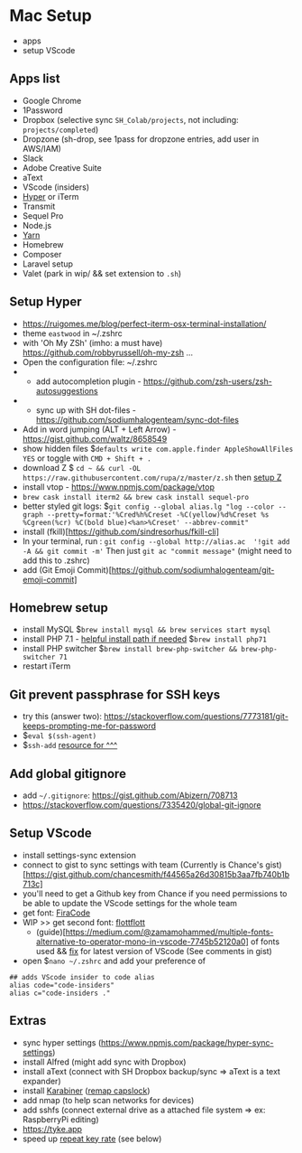 # Mac Setup

- apps
- setup VScode

## Apps list

- Google Chrome
- 1Password
- Dropbox (selective sync `SH_Colab/projects`, not including: `projects/completed`)
- Dropzone (sh-drop, see 1pass for dropzone entries, add user in AWS/IAM)
- Slack
- Adobe Creative Suite
- aText
- VScode (insiders)
- [Hyper](http://hyper.js) or iTerm
- Transmit
- Sequel Pro
- Node.js
- [Yarn](https://yarnpkg.com/en/)
- Homebrew
- Composer
- Laravel setup
- Valet (park in wip/ && set extension to `.sh`)

## Setup Hyper

- https://ruigomes.me/blog/perfect-iterm-osx-terminal-installation/
- theme `eastwood` in ~/.zshrc
- with 'Oh My ZSh' (imho: a must have) https://github.com/robbyrussell/oh-my-zsh ...
- Open the configuration file: ~/.zshrc
- - add autocompletion plugin - https://github.com/zsh-users/zsh-autosuggestions
- - sync up with SH dot-files - https://github.com/sodiumhalogenteam/sync-dot-files
- Add in word jumping (ALT + Left Arrow) - https://gist.github.com/waltz/8658549
- show hidden files $`defaults write com.apple.finder AppleShowAllFiles YES` or toggle with `CMD + Shift + .`
- download Z $ `cd ~ && curl -OL https://raw.githubusercontent.com/rupa/z/master/z.sh` then [setup Z](https://www.smashingmagazine.com/2015/07/become-command-line-power-user-oh-my-zsh-z/#using-z-to-jump-to-frecent-folders)
- install vtop - https://www.npmjs.com/package/vtop
- `brew cask install iterm2 && brew cask install sequel-pro`
- better styled git logs: $`git config --global alias.lg "log --color --graph --pretty=format:'%Cred%h%Creset -%C(yellow)%d%Creset %s %Cgreen(%cr) %C(bold blue)<%an>%Creset' --abbrev-commit"`
- install (fkill)[https://github.com/sindresorhus/fkill-cli]
- In your terminal, run : `git config --global http://alias.ac  '!git add -A && git commit -m'` Then just `git ac "commit message"` (might need to add this to .zshrc)
- add (Git Emoji Commit)[https://github.com/sodiumhalogenteam/git-emoji-commit]

## Homebrew setup

- install MySQL
  $`brew install mysql && brew services start mysql`
- install PHP 7.1 - [helpful install path if needed](https://medium.com/@romaninsh/install-php-7-2-xdebug-on-macos-high-sierra-with-homebrew-july-2018-d7968fe7e8b8)
  $`brew install php71`
- install PHP switcher
  $`brew install brew-php-switcher && brew-php-switcher 71`
- restart iTerm

## Git prevent passphrase for SSH keys

- try this (answer two): https://stackoverflow.com/questions/7773181/git-keeps-prompting-me-for-password
- $`eval $(ssh-agent)`
- $`ssh-add`
  [resource for ^^^](http://stackoverflow.com/questions/10032461/git-keeps-asking-me-for-my-ssh-key-passphrase)

## Add global gitignore

- add `~/.gitignore`: https://gist.github.com/Abizern/708713
- https://stackoverflow.com/questions/7335420/global-git-ignore

## Setup VScode

- install settings-sync extension
- connect to gist to sync settings with team (Currently is Chance's gist)[https://gist.github.com/chancesmith/f44565a26d30815b3aa7fb740b1b713c]
- you'll need to get a Github key from Chance if you need permissions to be able to update the VScode settings for the whole team
- get font: [FiraCode](https://github.com/tonsky/FiraCode)
- WIP >> get second font: [flottflott](http://www.1001fonts.com/flottflott-font.html)
  - (guide)[https://medium.com/@zamamohammed/multiple-fonts-alternative-to-operator-mono-in-vscode-7745b52120a0] of fonts used && [fix](https://gist.github.com/nickytonline/8086319bf5836797ee3dea802a77000d) for latest version of VScode (See comments in gist)
- open $`nano ~/.zshrc` and add your preference of 

```
## adds VScode insider to code alias
alias code="code-insiders"
alias c="code-insiders ."
```

## Extras

- sync hyper settings (https://www.npmjs.com/package/hyper-sync-settings)
- install Alfred (might add sync with Dropbox)
- install aText (connect with SH Dropbox backup/sync => aText is a text expander)
- install [Karabiner](https://github.com/tekezo/Karabiner-Elements) ([remap capslock](http://brettterpstra.com/2017/06/15/a-hyper-key-with-karabiner-elements-full-instructions/))
- add nmap (to help scan networks for devices)
- add sshfs (connect external drive as a attached file system => ex: RaspberryPi editing)
- https://tyke.app
- speed up [repeat key rate](https://apple.stackexchange.com/questions/10467/how-to-increase-keyboard-key-repeat-rate-on-os-x) (see below)

